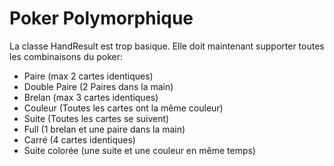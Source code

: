 # Poker Polymorphique

La classe HandResult est trop basique. Elle doit maintenant supporter toutes les combinaisons du poker:
- Paire (max 2 cartes identiques)
- Double Paire (2 Paires dans la main)
- Brelan (max 3 cartes identiques)
- Couleur (Toutes les cartes ont la même couleur)
- Suite (Toutes les cartes se suivent)
- Full (1 brelan et une paire dans la main)
- Carré (4 cartes identiques)
- Suite colorée (une suite et une couleur en même temps)

